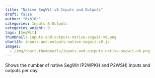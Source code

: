 ```yaml
---
title: "Native SegWit v0 Inputs and Outputs"
draft: false
author: "0xb10c"
categories: Inputs & Outputs
categories_weight: 0
tags: [SegWit]
thumbnail: inputs-and-outputs-native-segwit-v0.png
chartJS: inputs-and-outputs-native-segwit-v0.js
images:
  - /img/chart-thumbnails/inputs-and-outputs-native-segwit-v0.png
---
```


Shows the number of native SegWit (P2WPKH and P2WSH) inputs and outputs per day.

<!--more-->
